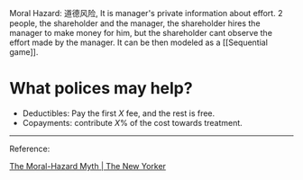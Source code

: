 Moral Hazard: 道德风险, It is manager's private information about effort.
2 people, the shareholder and the manager, the shareholder hires the manager to make money for him, but the shareholder cant observe the effort made by the manager.
It can be then modeled as a [[Sequential game]]. 

# What polices may help?

- Deductibles: Pay the first $X$ fee, and the rest is free.
- Copayments: contribute $X\%$ of the cost towards treatment.

---

Reference: 

 [The Moral-Hazard Myth | The New Yorker](https://www.newyorker.com/magazine/2005/08/29/the-moral-hazard-myth)

